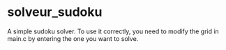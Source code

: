 # solveur_sudoku
A simple sudoku solver. To use it correctly, you need to modify the grid in main.c by entering the one you want to solve.
